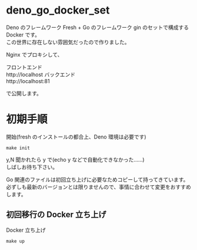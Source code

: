 # deno_go_docker_set

Deno のフレームワーク Fresh + Go のフレームワーク gin のセットで構成する Docker です。  
この世界に存在しない雰囲気だったので作りました。

Nginx でプロキシして、

フロントエンド  
http://localhost
バックエンド  
http://localhost:81

で公開します。

# 初期手順

開始(fresh のインストールの都合上、Deno 環境は必要です)

```
make init
```

y,N 聞かれたら y で(echo y などで自動化できなかった……)  
しばしお待ち下さい。

Go 関連のファイルは初回立ち上げに必要なためコピーして持ってきています。  
必ずしも最新のバージョンとは限りませんので、事情に合わせて変更をおすすめします。

## 初回移行の Docker 立ち上げ

Docker 立ち上げ

```
make up
```
